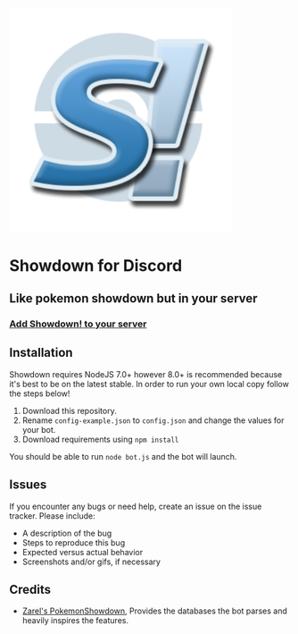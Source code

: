 ## ![logo](assets/img/pfp.png "logo") 
# Showdown for Discord
## Like pokemon showdown but in your server

### [Add Showdown! to your server](https://discordapp.com/oauth2/authorize?client_id=372780979145801729&scope=bot&permissions=66186303)

## Installation
Showdown requires NodeJS 7.0+ however 8.0+ is recommended because it's best to be on the latest stable. In order to run your own local copy follow the steps below!

1. Download this repository.
2. Rename `config-example.json` to `config.json` and change the values for your bot.
3. Download requirements using `npm install`

You should be able to run `node bot.js` and the bot will launch.

## Issues
If you encounter any bugs or need help, create an issue on the issue tracker. Please include:

 * A description of the bug
 * Steps to reproduce this bug
 * Expected versus actual behavior
 * Screenshots and/or gifs, if necessary

## Credits
 * [Zarel's PokemonShowdown](https://github.com/Zarel/Pokemon-Showdown), Provides the databases the bot parses and heavily inspires the features.